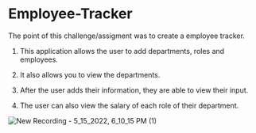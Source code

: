 # Employee-Tracker

The point of this challenge/assigment was to create a employee tracker.

1. This application allows the user to add departments, roles and employees.

2. It also allows you to view the departments. 

3. After the user adds their information, they are able to view their input.

34. The user can also view the salary of each role of their department.

![New Recording - 5_15_2022, 6_10_15 PM (1)](https://user-images.githubusercontent.com/91634095/168496388-c51b85d3-3a4f-4468-b954-dbf619f8ac48.gif)
